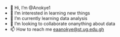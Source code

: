 - 👋 Hi, I’m @Anokye1
- 👀 I’m interested in learning new things
- 🌱 I’m currently learning data analysis
- 💞️ I’m looking to collaborate onanything about data
- 📫 How to reach me eaanokye@st.ug.edu.gh

<!---
Anokye1/Anokye1 is a ✨ special ✨ repository because its `README.md` (this file) appears on your GitHub profile.
You can click the Preview link to take a look at your changes.
--->
